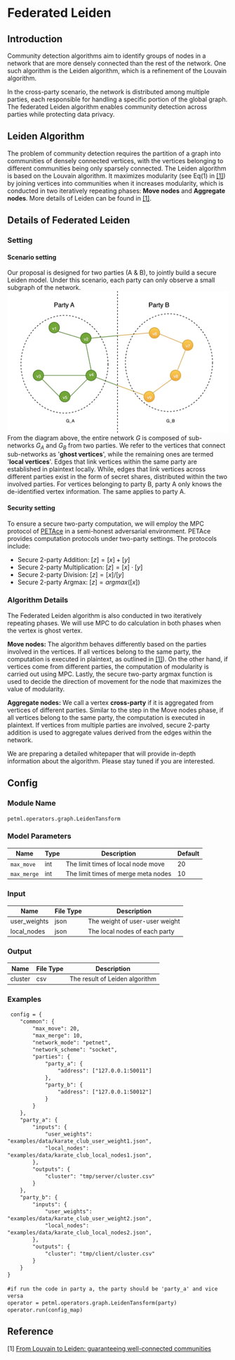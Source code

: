 # Federated Leiden

## Introduction
Community detection algorithms aim to identify groups of nodes in a network that are more densely connected  than the
rest of the network. One such algorithm is the Leiden algorithm, which is a refinement of the Louvain algorithm.

In the cross-party scenario, the network is distributed among multiple parties, each responsible for handling a specific
portion of the global graph. The federated Leiden algorithm enables community detection across parties while protecting
data privacy.

## Leiden Algorithm
The problem of community detection requires the partition of a graph into communities of densely connected vertices, with
the vertices belonging to different communities being only sparsely connected. The Leiden algorithm is based on the Louvain
algorithm. It maximizes modularity (see Eq(1) in [[1]](#reference)) by joining vertices into communities when it increases
modularity, which is conducted in two iteratively repeating phases: **Move nodes** and **Aggregate nodes**. More details
of Leiden can be found in [[1]](#reference).

## Details of Federated Leiden
### Setting
#### Scenario setting
Our proposal is designed for two parties (A & B), to jointly build a secure Leiden model. Under this scenario, each party
can only observe a small subgraph of the network.
![graph](./../../images/graph.png)
From the diagram above, the entire network  $G$  is composed of sub-networks $G_A$  and $G_B$ from two parties. We refer
to the vertices that connect sub-networks as '**ghost vertices**', while the remaining ones are termed '**local vertices**'.
Edges that link vertices within the same party are established in plaintext locally. While, edges that link vertices across
different parties exist in the form of secret shares, distributed within the two involved parties. For vertices belonging
to party B, party A only knows the de-identified vertex information. The same applies to party A.

#### Security setting
To ensure a secure two-party computation, we will employ the MPC protocol of [PETAce](https://github.com/tiktok-privacy-innovation/PETAce)
in a semi-honest adversarial environment. PETAce provides computation protocols under two-party settings. The protocols include:
- Secure 2-party Addition: $[z]=[x]+[y]$
- Secure 2-party Multiplication: $[z]=[x]\cdot[y]$
- Secure 2-party Division: $[z]=[x]/[y]$
- Secure 2-party Argmax: $[z]=argmax([x])$

### Algorithm Details
The Federated Leiden algorithm is also conducted in two iteratively repeating phases. We will use MPC to do calculation
in both phases when the vertex is ghost vertex.

**Move nodes:**
The algorithm behaves differently based on the parties involved in the vertices. If all vertices belong to the same party,
the computation is executed in plaintext, as outlined in [[1]](#reference)). On the other hand, if vertices come from different
parties, the computation of modularity is carried out using MPC. Lastly, the secure two-party argmax function is used to decide the
direction of movement for the node that maximizes the value of modularity.

**Aggregate nodes:**
We call a vertex **cross-party** if it is aggregated from vertices of different parties. Similar to the step in the Move nodes
phase, if all vertices belong to the same party, the computation is executed in plaintext. If vertices from multiple parties
are involved, secure 2-party addition is used to aggregate values derived from the edges within the network.

We are preparing a detailed whitepaper that will provide in-depth information about the algorithm. Please stay tuned if you are interested.


## Config

### Module Name
```
petml.operators.graph.LeidenTansform
```

### Model Parameters
| Name      | Type | Description                         | Default |
|-----------|------|-------------------------------------|---------|
| ```max_move```  | int  | The limit times of local node move  | 20      |
| ```max_merge``` | int  | The limit times of merge meta nodes | 10      |

### Input
| Name         | File Type | Description                    |
|--------------|-----------|--------------------------------|
| user_weights | json      | The weight of user-user weight |
| local_nodes  | json      | The local nodes of each party  |

### Output

| Name    | File Type | Description                    |
|---------|-----------|--------------------------------|
| cluster | csv       | The result of Leiden algorithm |

### Examples
```
 config = {
    "common": {
        "max_move": 20,
        "max_merge": 10,
        "network_mode": "petnet",
        "network_scheme": "socket",
        "parties": {
            "party_a": {
                "address": ["127.0.0.1:50011"]
            },
            "party_b": {
                "address": ["127.0.0.1:50012"]
            }
        }
    },
    "party_a": {
        "inputs": {
            "user_weights": "examples/data/karate_club_user_weight1.json",
            "local_nodes": "examples/data/karate_club_local_nodes1.json",
        },
        "outputs": {
            "cluster": "tmp/server/cluster.csv"
        }
    },
    "party_b": {
        "inputs": {
            "user_weights": "examples/data/karate_club_user_weight2.json",
            "local_nodes": "examples/data/karate_club_local_nodes2.json",
        },
        "outputs": {
            "cluster": "tmp/client/cluster.csv"
        }
    }
}

#if run the code in party a, the party should be 'party_a' and vice versa
operator = petml.operators.graph.LeidenTansform(party)
operator.run(config_map)
```

## Reference
[1] [From Louvain to Leiden: guaranteeing well-connected communities](https://www.nature.com/articles/s41598-019-41695-z.pdf)
